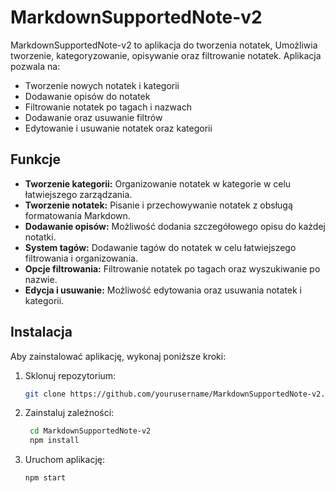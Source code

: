 # MarkdownSupportedNote-v2

MarkdownSupportedNote-v2 to aplikacja do tworzenia notatek,  Umożliwia tworzenie, kategoryzowanie, opisywanie oraz filtrowanie notatek. Aplikacja pozwala na:

- Tworzenie nowych notatek i kategorii
- Dodawanie opisów do notatek
- Filtrowanie notatek po tagach i nazwach
- Dodawanie oraz usuwanie filtrów
- Edytowanie i usuwanie notatek oraz kategorii

## Funkcje

- **Tworzenie kategorii:** Organizowanie notatek w kategorie w celu łatwiejszego zarządzania.
- **Tworzenie notatek:** Pisanie i przechowywanie notatek z obsługą formatowania Markdown.
- **Dodawanie opisów:** Możliwość dodania szczegółowego opisu do każdej notatki.
- **System tagów:** Dodawanie tagów do notatek w celu łatwiejszego filtrowania i organizowania.
- **Opcje filtrowania:** Filtrowanie notatek po tagach oraz wyszukiwanie po nazwie.
- **Edycja i usuwanie:** Możliwość edytowania oraz usuwania notatek i kategorii.

## Instalacja

Aby zainstalować aplikację, wykonaj poniższe kroki:

1. Sklonuj repozytorium:
   ```bash
   git clone https://github.com/yourusername/MarkdownSupportedNote-v2.git
2. Zainstaluj zależności:
   ```bash
    cd MarkdownSupportedNote-v2
    npm install
3. Uruchom aplikację:
   ```bash
   npm start

